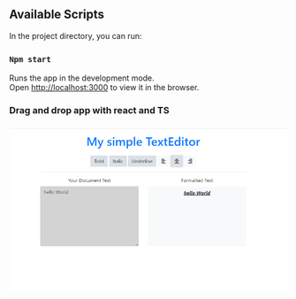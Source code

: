 
## Available Scripts

In the project directory, you can run:

### `Npm start`

Runs the app in the development mode.\
Open [http://localhost:3000](http://localhost:3000) to view it in the browser.


### Drag and drop app with react and TS

### 

 <img src="https://github.com/AyeshaAzam/Simple-TextEditor-project-JavaScript/blob/master/images/textEditor-Project.PNG" />
 

